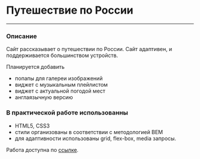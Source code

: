  # Путешествие по России
_________________________________
### Описание
Сайт рассказывает о путешествии по России.
Сайт адаптивен, и поддерживается большинством устройств.

Планируется добавить
- попапы для галереи изображений
- виджет с музыкальным плейлистом
- виджет с актуальной погодой мест
- англаязычную версию
### В практической работе использованны 
 - HTML5, CSS3
 - стили организованы в соответствии с методологией BEM
 - для адаптивности использованы grid, flex-box, media запросы.

Работа доступна по [ссылке](https://romanlesnoy.github.io/russian-travel/).



